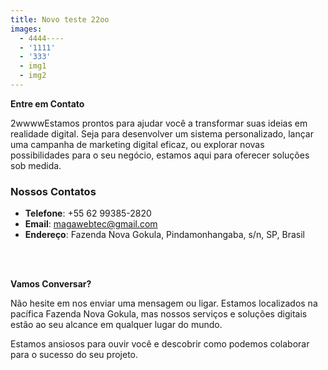 ```yaml
---
title: Novo teste 22oo
images:
  - 4444----
  - '1111'
  - '333'
  - img1
  - img2
---
```

**Entre em Contato**  
 
2wwwwEstamos prontos para ajudar você a transformar suas ideias em realidade digital. Seja para desenvolver um sistema personalizado, lançar uma campanha de marketing digital eficaz, ou explorar novas possibilidades para o seu negócio, estamos aqui para oferecer soluções sob medida.

### **Nossos Contatos**

- **Telefone**: +55 62 99385-2820  
- **Email**: [magawebtec@gmail.com](mailto:magawebtec@gmail.com)  
- **Endereço**: Fazenda Nova Gokula, Pindamonhangaba, s/n, SP, Brasil   
<br/>
<br/>

**Vamos Conversar?**
  
Não hesite em nos enviar uma mensagem ou ligar. Estamos localizados na pacífica Fazenda Nova Gokula, mas nossos serviços e soluções digitais estão ao seu alcance em qualquer lugar do mundo.

Estamos ansiosos para ouvir você e descobrir como podemos colaborar para o sucesso do seu projeto.
